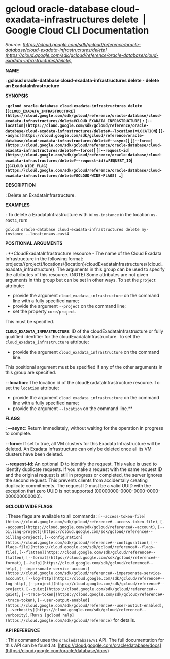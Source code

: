 # gcloud oracle-database cloud-exadata-infrastructures delete  |  Google Cloud CLI Documentation

*Source: [https://cloud.google.com/sdk/gcloud/reference/oracle-database/cloud-exadata-infrastructures/delete](https://cloud.google.com/sdk/gcloud/reference/oracle-database/cloud-exadata-infrastructures/delete)*

**NAME**

: **gcloud oracle-database cloud-exadata-infrastructures delete - delete an ExadataInfrastructure**

**SYNOPSIS**

: **`gcloud oracle-database cloud-exadata-infrastructures delete` (`[CLOUD_EXADATA_INFRASTRUCTURE](https://cloud.google.com/sdk/gcloud/reference/oracle-database/cloud-exadata-infrastructures/delete#CLOUD_EXADATA_INFRASTRUCTURE)` : `[--location](https://cloud.google.com/sdk/gcloud/reference/oracle-database/cloud-exadata-infrastructures/delete#--location)`=`LOCATION`) [`[--async](https://cloud.google.com/sdk/gcloud/reference/oracle-database/cloud-exadata-infrastructures/delete#--async)`] [`[--force](https://cloud.google.com/sdk/gcloud/reference/oracle-database/cloud-exadata-infrastructures/delete#--force)`] [`[--request-id](https://cloud.google.com/sdk/gcloud/reference/oracle-database/cloud-exadata-infrastructures/delete#--request-id)`=`REQUEST_ID`] [`[GCLOUD_WIDE_FLAG](https://cloud.google.com/sdk/gcloud/reference/oracle-database/cloud-exadata-infrastructures/delete#GCLOUD-WIDE-FLAGS) …`]**

**DESCRIPTION**

: Delete an ExadataInfrastructure.

**EXAMPLES**

: To delete a ExadataInfrastructure with id `my-instance` in the
location `us-east4`, run:

```
gcloud oracle-database cloud-exadata-infrastructures delete my-instance --location=us-east4
```

**POSITIONAL ARGUMENTS**

: **CloudExadataInfrastructure resource - The name of the Cloud Exadata
Infrastructure in the following format:
projects/{project}/locations/{location}/cloudExadataInfrastructures/{cloud_exadata_infrastructure}.
The arguments in this group can be used to specify the attributes of this
resource. (NOTE) Some attributes are not given arguments in this group but can
be set in other ways.
To set the `project` attribute:

- provide the argument `cloud_exadata_infrastructure` on the command
line with a fully specified name;
- provide the argument `--project` on the command line;
- set the property `core/project`.

This must be specified.

**`CLOUD_EXADATA_INFRASTRUCTURE`**:
ID of the cloudExadataInfrastructure or fully qualified identifier for the
cloudExadataInfrastructure.
To set the `cloud_exadata_infrastructure` attribute:

- provide the argument `cloud_exadata_infrastructure` on the command
line.

This positional argument must be specified if any of the other arguments in this
group are specified.

**--location**:
The location id of the cloudExadataInfrastructure resource.
To set the `location` attribute:

- provide the argument `cloud_exadata_infrastructure` on the command
line with a fully specified name;
- provide the argument `--location` on the command line.**

**FLAGS**

: **--async**:
Return immediately, without waiting for the operation in progress to complete.

**--force**:
If set to true, all VM clusters for this Exadata Infrastructure will be deleted.
An Exadata Infrastructure can only be deleted once all its VM clusters have been
deleted.

**--request-id**:
An optional ID to identify the request. This value is used to identify duplicate
requests. If you make a request with the same request ID and the original
request is still in progress or completed, the server ignores the second
request. This prevents clients from accidentally creating duplicate commitments.
The request ID must be a valid UUID with the exception that zero UUID is not
supported (00000000-0000-0000-0000-000000000000).

**GCLOUD WIDE FLAGS**

: These flags are available to all commands: `[--access-token-file](https://cloud.google.com/sdk/gcloud/reference#--access-token-file)`,
`[--account](https://cloud.google.com/sdk/gcloud/reference#--account)`, `[--billing-project](https://cloud.google.com/sdk/gcloud/reference#--billing-project)`,
`[--configuration](https://cloud.google.com/sdk/gcloud/reference#--configuration)`,
`[--flags-file](https://cloud.google.com/sdk/gcloud/reference#--flags-file)`,
`[--flatten](https://cloud.google.com/sdk/gcloud/reference#--flatten)`, `[--format](https://cloud.google.com/sdk/gcloud/reference#--format)`, `[--help](https://cloud.google.com/sdk/gcloud/reference#--help)`, `[--impersonate-service-account](https://cloud.google.com/sdk/gcloud/reference#--impersonate-service-account)`,
`[--log-http](https://cloud.google.com/sdk/gcloud/reference#--log-http)`,
`[--project](https://cloud.google.com/sdk/gcloud/reference#--project)`, `[--quiet](https://cloud.google.com/sdk/gcloud/reference#--quiet)`, `[--trace-token](https://cloud.google.com/sdk/gcloud/reference#--trace-token)`, `[--user-output-enabled](https://cloud.google.com/sdk/gcloud/reference#--user-output-enabled)`,
`[--verbosity](https://cloud.google.com/sdk/gcloud/reference#--verbosity)`.
Run `$ [gcloud help](https://cloud.google.com/sdk/gcloud/reference)` for details.

**API REFERENCE**

: This command uses the `oracledatabase/v1` API. The full documentation
for this API can be found at: [https://cloud.google.com/oracle/database/docs](https://cloud.google.com/oracle/database/docs)